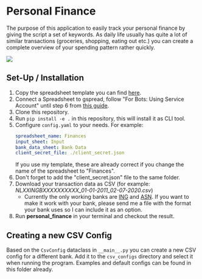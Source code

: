 # Personal Finance
The purpose of this application to easily track your personal finance by giving the script a set of keywords.
As daily life usually has quite a lot of similar transactions (groceries, shopping, eating out etc.)
you can create a complete overview of your spending pattern rather quickly.

![](images/SpreadsheetImageExample.PNG)

## Set-Up / Installation
1. Copy the spreadsheet template you can find [here](
https://docs.google.com/spreadsheets/d/183sUTSwVHJ600WKz7DN-OzPW8FxVmDkVkNy6M_GFZsQ/edit?usp=sharing).
2. Connect a Spreadsheet to gspread, follow "For Bots: Using Service Account" until step 6 from [this guide](
https://docs.gspread.org/en/latest/oauth2.html#for-bots-using-service-account).
3. Clone this repository.
4. Run `pip install -e .` in this repository, this will install it as CLI tool.
5. Configure `config.yaml` to your needs. For example:
    ```yaml
    spreadsheet_name: Finances
    input_sheet: Input
    bank_data_sheet: Bank Data
    client_secret_file: ./client_secret.json
    ```
    If you use my template, these are already correct if you change the name of the spreadsheet to "Finances".
6. Don't forget to add the "client_secret.json" file to the same folder.
7. Download your transaction data as CSV (for example: *NLXXINGBXXXXXXXXXX_01-01-2011_02-07-2020.csv*)
    - Currently the only working banks are [ING](https://www.ing.nl/) and [ASN](https://www.asnbank.nl/). If you want to make it work with your bank, please send me a file with the format your bank uses so I can include it as an option.
8. Run **personal_finance** in your terminal and checkout the result.

## Creating a new CSV Config
Based on the `CsvConfig` dataclass in `__main__.py` you can create a new CSV config for a different bank. Add it to the `csv_configs` directory and select it when running the program. Examples and default configs can be found in this folder already.